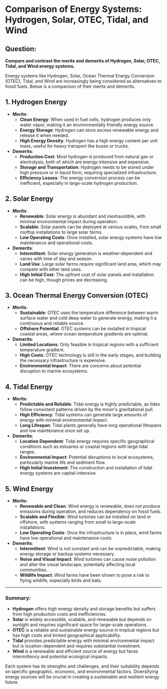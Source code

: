 # Comparison of Energy Systems: Hydrogen, Solar, OTEC, Tidal, and Wind

## Question:
**Compare and contrast the merits and demerits of Hydrogen, Solar, OTEC, Tidal, and Wind energy systems.**

Energy systems like Hydrogen, Solar, Ocean Thermal Energy Conversion (OTEC), Tidal, and Wind are increasingly being considered as alternatives to fossil fuels. Below is a comparison of their merits and demerits.

## 1. Hydrogen Energy
- **Merits**:
  - **Clean Energy**: When used in fuel cells, hydrogen produces only water vapor, making it an environmentally friendly energy source.
  - **Energy Storage**: Hydrogen can store excess renewable energy and release it when needed.
  - **High Energy Density**: Hydrogen has a high energy content per unit mass, useful for heavy transport like buses or trucks.
- **Demerits**:
  - **Production Cost**: Most hydrogen is produced from natural gas or electrolysis, both of which are energy-intensive and expensive.
  - **Storage and Transportation**: Hydrogen needs to be stored under high pressure or in liquid form, requiring specialized infrastructure.
  - **Efficiency Losses**: The energy conversion process can be inefficient, especially in large-scale hydrogen production.

## 2. Solar Energy
- **Merits**:
  - **Renewable**: Solar energy is abundant and inexhaustible, with minimal environmental impact during operation.
  - **Scalable**: Solar panels can be deployed at various scales, from small rooftop installations to large solar farms.
  - **Low Operating Costs**: Once installed, solar energy systems have low maintenance and operational costs.
- **Demerits**:
  - **Intermittent**: Solar energy generation is weather-dependent and varies with time of day and season.
  - **Land Use**: Large solar farms require significant land area, which may compete with other land uses.
  - **High Initial Cost**: The upfront cost of solar panels and installation can be high, though prices are decreasing.

## 3. Ocean Thermal Energy Conversion (OTEC)
- **Merits**:
  - **Sustainable**: OTEC uses the temperature difference between warm surface water and cold deep water to generate energy, making it a continuous and reliable source.
  - **Offshore Potential**: OTEC systems can be installed in tropical coastal areas, where ocean temperature gradients are optimal.
- **Demerits**:
  - **Limited Locations**: Only feasible in tropical regions with a sufficient temperature gradient.
  - **High Costs**: OTEC technology is still in the early stages, and building the necessary infrastructure is expensive.
  - **Environmental Impact**: There are concerns about potential disruption to marine ecosystems.

## 4. Tidal Energy
- **Merits**:
  - **Predictable and Reliable**: Tidal energy is highly predictable, as tides follow consistent patterns driven by the moon's gravitational pull.
  - **High Efficiency**: Tidal systems can generate large amounts of energy with minimal environmental impact.
  - **Long Lifespan**: Tidal plants generally have long operational lifespans and low maintenance once set up.
- **Demerits**:
  - **Location Dependent**: Tidal energy requires specific geographical conditions such as estuaries or coastal regions with large tidal ranges.
  - **Environmental Impact**: Potential disruptions to local ecosystems, particularly marine life and sediment flow.
  - **High Initial Investment**: The construction and installation of tidal energy systems are capital-intensive.

## 5. Wind Energy
- **Merits**:
  - **Renewable and Clean**: Wind energy is renewable, does not produce emissions during operation, and reduces dependency on fossil fuels.
  - **Scalable and Flexible**: Wind turbines can be installed on land or offshore, with systems ranging from small to large-scale installations.
  - **Low Operating Costs**: Once the infrastructure is in place, wind farms have low operational and maintenance costs.
- **Demerits**:
  - **Intermittent**: Wind is not constant and can be unpredictable, making energy storage or backup systems necessary.
  - **Noise and Visual Impact**: Wind turbines can cause noise pollution and alter the visual landscape, potentially affecting local communities.
  - **Wildlife Impact**: Wind farms have been shown to pose a risk to flying wildlife, especially birds and bats.

---

### Summary:
- **Hydrogen** offers high energy density and storage benefits but suffers from high production costs and inefficiencies.
- **Solar** is widely accessible, scalable, and renewable but depends on sunlight and requires significant space for large-scale operations.
- **OTEC** is a reliable and sustainable energy source in tropical regions but has high costs and limited geographical applicability.
- **Tidal** provides predictable energy with minimal environmental impact but is location-dependent and requires substantial investment.
- **Wind** is a renewable and efficient source of energy but faces intermittency and potential ecological impacts.

Each system has its strengths and challenges, and their suitability depends on specific geographic, economic, and environmental factors. Diversifying energy sources will be crucial in creating a sustainable and resilient energy future.
